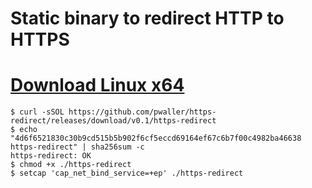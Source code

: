 # Static binary to redirect HTTP to HTTPS

# [Download Linux x64](https://github.com/pwaller/https-redirect/releases/download/v0.1/https-redirect)

```
$ curl -sSOL https://github.com/pwaller/https-redirect/releases/download/v0.1/https-redirect
$ echo "4d6f6521830c30b9cd515b5b902f6cf5eccd69164ef67c6b7f00c4982ba46638  https-redirect" | sha256sum -c
https-redirect: OK
$ chmod +x ./https-redirect
$ setcap 'cap_net_bind_service=+ep' ./https-redirect
```

